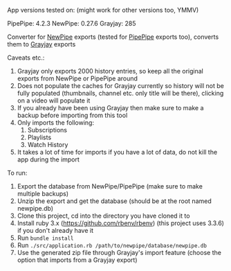 App versions tested on: (might work for other versions too, YMMV)

PipePipe: 4.2.3
NewPipe: 0.27.6
Grayjay: 285

Converter for [NewPipe](https://github.com/TeamNewPipe/NewPipe) exports (tested for [PipePipe](https://github.com/InfinityLoop1308/PipePipe) exports too), converts them to [Grayjay](https://gitlab.futo.org/videostreaming/grayjay) exports

Caveats etc.:
1. Grayjay only exports 2000 history entries, so keep all the original exports from NewPipe or PipePipe around
2. Does not populate the caches for Grayjay currently so history will not be fully populated (thumbnails, channel etc. only title will be there), clicking on a video will populate it
3. If you already have been using Grayjay then make sure to make a backup before importing from this tool
4. Only imports the following:
   1. Subscriptions
   2. Playlists
   3. Watch History
5. It takes a lot of time for imports if you have a lot of data, do not kill the app during the import


To run:
1. Export the database from NewPipe/PipePipe (make sure to make multiple backups)
2. Unzip the export and get the database (should be at the root named newpipe.db)
3. Clone this project, cd into the directory you have cloned it to
4. Install ruby 3.x (https://github.com/rbenv/rbenv) (this project uses 3.3.6) if you don't already have it
5. Run `bundle install`
6. Run `./src/application.rb /path/to/newpipe/database/newpipe.db`
7. Use the generated zip file through Grayjay's import feature (choose the option that imports from a Grayjay export)
